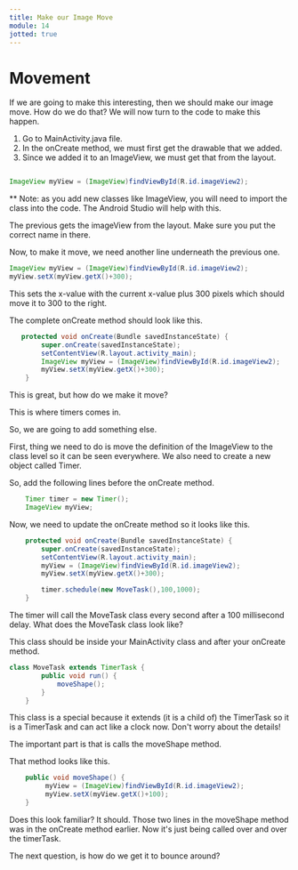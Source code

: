 ```yaml
---
title: Make our Image Move
module: 14
jotted: true
---
```


# Movement

If we are going to make this interesting, then we should make our image move.  How do we do that?  We will now turn to the code to make this happen.

1. Go to MainActivity.java file.
2. In the onCreate method, we must first get the drawable that we added.
3. Since we added it to an ImageView, we must get that from the layout.


```java

ImageView myView = (ImageView)findViewById(R.id.imageView2);
```

** Note: as you add new classes like ImageView, you will need to import the class into the code.  The Android Studio will help with this.

The previous gets the imageView from the layout.  Make sure you put the correct name in there.

Now, to make it move, we need another line underneath the previous one.

```java
ImageView myView = (ImageView)findViewById(R.id.imageView2);
myView.setX(myView.getX()+300);
```

This sets the x-value with the current x-value plus 300 pixels which should move it to 300 to the right.

The complete onCreate method should look like this.

```java
   protected void onCreate(Bundle savedInstanceState) {
        super.onCreate(savedInstanceState);
        setContentView(R.layout.activity_main);
        ImageView myView = (ImageView)findViewById(R.id.imageView2);
        myView.setX(myView.getX()+300);
    }
```

This is great, but how do we make it move?

This is where timers comes in.

So, we are going to add something else.

First, thing we need to do is move the definition of the ImageView to the class level so it can be seen everywhere.  We also need to create a new object called Timer.

So, add the following lines before the onCreate method.

```java
    Timer timer = new Timer();
    ImageView myView;
```

Now, we need to update the onCreate method so it looks like this.

```java
    protected void onCreate(Bundle savedInstanceState) {
        super.onCreate(savedInstanceState);
        setContentView(R.layout.activity_main);
        myView = (ImageView)findViewById(R.id.imageView2);
        myView.setX(myView.getX()+300);

        timer.schedule(new MoveTask(),100,1000);
    }
```

The timer will call the MoveTask class every second after a 100 millisecond delay.  What does the MoveTask class look like?

This class should be inside your MainActivity class and after your onCreate method.

```java
class MoveTask extends TimerTask {
        public void run() {
            moveShape();
        }
    }
```

This class is a special because it extends (it is a child of) the TimerTask so it is a TimerTask and can act like a clock now. Don't worry about the details!

The important part is that is calls the moveShape method.

That method looks like this.

```java
    public void moveShape() {
         myView = (ImageView)findViewById(R.id.imageView2);
         myView.setX(myView.getX()+100);
    }

```

Does this look familiar?  It should.  Those two lines in the moveShape method was in the onCreate method earlier. Now it's just being called over and over the timerTask.

The next question, is how do we get it to bounce around?